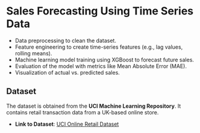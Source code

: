 # Sales Forecasting Using Time Series Data

- Data preprocessing to clean the dataset.
- Feature engineering to create time-series features (e.g., lag values, rolling means).
- Machine learning model training using XGBoost to forecast future sales.
- Evaluation of the model with metrics like Mean Absolute Error (MAE).
- Visualization of actual vs. predicted sales.

## Dataset

The dataset is obtained from the **UCI Machine Learning Repository**. It contains retail transaction data from a UK-based online store.

- **Link to Dataset**: [UCI Online Retail Dataset](https://archive.ics.uci.edu/ml/machine-learning-databases/00352/Online%20Retail.xlsx)
